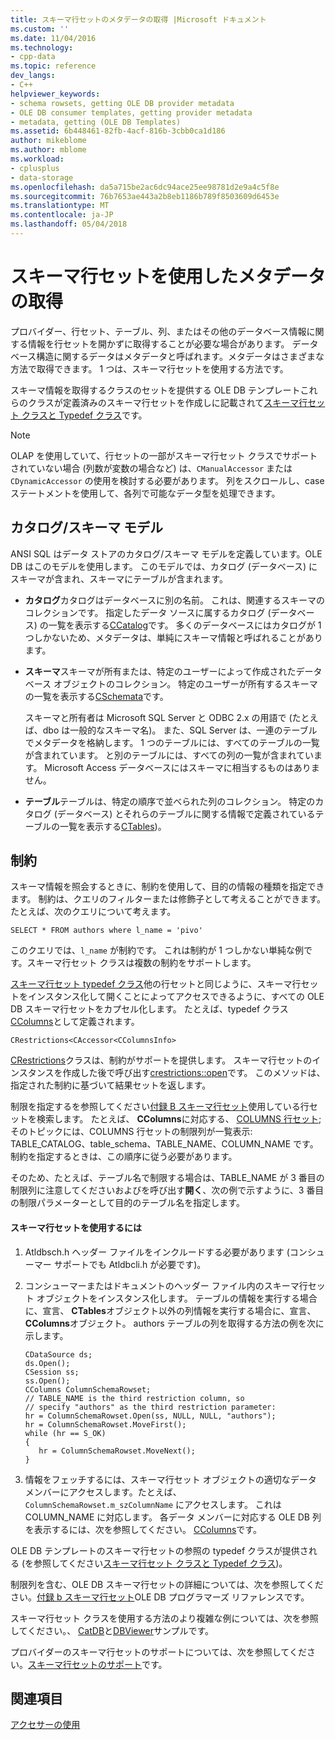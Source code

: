 ```yaml
---
title: スキーマ行セットのメタデータの取得 |Microsoft ドキュメント
ms.custom: ''
ms.date: 11/04/2016
ms.technology:
- cpp-data
ms.topic: reference
dev_langs:
- C++
helpviewer_keywords:
- schema rowsets, getting OLE DB provider metadata
- OLE DB consumer templates, getting provider metadata
- metadata, getting (OLE DB Templates)
ms.assetid: 6b448461-82fb-4acf-816b-3cbb0ca1d186
author: mikeblome
ms.author: mblome
ms.workload:
- cplusplus
- data-storage
ms.openlocfilehash: da5a715be2ac6dc94ace25ee98781d2e9a4c5f8e
ms.sourcegitcommit: 76b7653ae443a2b8eb1186b789f8503609d6453e
ms.translationtype: MT
ms.contentlocale: ja-JP
ms.lasthandoff: 05/04/2018
---
```

# <a name="obtaining-metadata-with-schema-rowsets"></a>スキーマ行セットを使用したメタデータの取得
プロバイダー、行セット、テーブル、列、またはその他のデータベース情報に関する情報を行セットを開かずに取得することが必要な場合があります。 データベース構造に関するデータはメタデータと呼ばれます。メタデータはさまざまな方法で取得できます。 1 つは、スキーマ行セットを使用する方法です。  
  
 スキーマ情報を取得するクラスのセットを提供する OLE DB テンプレートこれらのクラスが定義済みのスキーマ行セットを作成しに記載されて[スキーマ行セット クラスと Typedef クラス](../../data/oledb/schema-rowset-classes-and-typedef-classes.md)です。  
  
> [!NOTE]
>  OLAP を使用していて、行セットの一部がスキーマ行セット クラスでサポートされていない場合 (列数が変数の場合など) は、`CManualAccessor` または `CDynamicAccessor` の使用を検討する必要があります。 列をスクロールし、case ステートメントを使用して、各列で可能なデータ型を処理できます。  
  
## <a name="catalogschema-model"></a>カタログ/スキーマ モデル  
 ANSI SQL はデータ ストアのカタログ/スキーマ モデルを定義しています。OLE DB はこのモデルを使用します。 このモデルでは、カタログ (データベース) にスキーマが含まれ、スキーマにテーブルが含まれます。  
  
-   **カタログ**カタログはデータベースに別の名前。 これは、関連するスキーマのコレクションです。 指定したデータ ソースに属するカタログ (データベース) の一覧を表示する[CCatalog](../../data/oledb/ccatalogs-ccataloginfo.md)です。 多くのデータベースにはカタログが 1 つしかないため、メタデータは、単純にスキーマ情報と呼ばれることがあります。  
  
-   **スキーマ**スキーマが所有または、特定のユーザーによって作成されたデータベース オブジェクトのコレクション。 特定のユーザーが所有するスキーマの一覧を表示する[CSchemata](../../data/oledb/cschemata-cschematainfo.md)です。  
  
     スキーマと所有者は Microsoft SQL Server と ODBC 2.x の用語で (たとえば、dbo は一般的なスキーマ名)。 また、SQL Server は、一連のテーブルでメタデータを格納します。 1 つのテーブルには、すべてのテーブルの一覧が含まれています。 と別のテーブルには、すべての列の一覧が含まれています。 Microsoft Access データベースにはスキーマに相当するものはありません。  
  
-   **テーブル**テーブルは、特定の順序で並べられた列のコレクション。 特定のカタログ (データベース) とそれらのテーブルに関する情報で定義されているテーブルの一覧を表示する[CTables](../../data/oledb/ctables-ctableinfo.md))。  
  
## <a name="restrictions"></a>制約  
 スキーマ情報を照会するときに、制約を使用して、目的の情報の種類を指定できます。 制約は、クエリのフィルターまたは修飾子として考えることができます。 たとえば、次のクエリについて考えます。  
  
```  
SELECT * FROM authors where l_name = 'pivo'  
```  
  
 このクエリでは、`l_name` が制約です。 これは制約が 1 つしかない単純な例です。スキーマ行セット クラスは複数の制約をサポートします。  
  
 [スキーマ行セット typedef クラス](../../data/oledb/schema-rowset-classes-and-typedef-classes.md)他の行セットと同じように、スキーマ行セットをインスタンス化して開くことによってアクセスできるように、すべての OLE DB スキーマ行セットをカプセル化します。 たとえば、typedef クラス[CColumns](../../data/oledb/ccolumns-ccolumnsinfo.md)として定義されます。  
  
```  
CRestrictions<CAccessor<CColumnsInfo>  
```  
  
 [CRestrictions](../../data/oledb/crestrictions-class.md)クラスは、制約がサポートを提供します。 スキーマ行セットのインスタンスを作成した後で呼び出す[crestrictions::open](../../data/oledb/crestrictions-open.md)です。 このメソッドは、指定された制約に基づいて結果セットを返します。  
  
 制限を指定するを参照してください[付録 B スキーマ行セット](http://go.microsoft.com/fwlink/p/?linkid=64681)使用している行セットを検索します。 たとえば、 **CColumns**に対応する、 [COLUMNS 行セット](http://go.microsoft.com/fwlink/p/?linkid=64682); そのトピックには、COLUMNS 行セットの制限列が一覧表示: TABLE_CATALOG、table_schema、TABLE_NAME、COLUMN_NAME です。 制約を指定するときは、この順序に従う必要があります。  
  
 そのため、たとえば、テーブル名で制限する場合は、TABLE_NAME が 3 番目の制限列に注意してくださいおよびを呼び出す**開く**、次の例で示すように、3 番目の制限パラメーターとして目的のテーブル名を指定します。  
  
#### <a name="to-use-schema-rowsets"></a>スキーマ行セットを使用するには  
  
1.  Atldbsch.h ヘッダー ファイルをインクルードする必要があります (コンシューマー サポートでも Atldbcli.h が必要です)。  
  
2.  コンシューマーまたはドキュメントのヘッダー ファイル内のスキーマ行セット オブジェクトをインスタンス化します。 テーブルの情報を実行する場合に、宣言、 **CTables**オブジェクト以外の列情報を実行する場合に、宣言、 **CColumns**オブジェクト。 authors テーブルの列を取得する方法の例を次に示します。  
  
    ```  
    CDataSource ds;  
    ds.Open();  
    CSession ss;  
    ss.Open();  
    CColumns ColumnSchemaRowset;  
    // TABLE_NAME is the third restriction column, so  
    // specify "authors" as the third restriction parameter:  
    hr = ColumnSchemaRowset.Open(ss, NULL, NULL, "authors");  
    hr = ColumnSchemaRowset.MoveFirst();  
    while (hr == S_OK)  
    {  
       hr = ColumnSchemaRowset.MoveNext();  
    }  
    ```  
  
3.  情報をフェッチするには、スキーマ行セット オブジェクトの適切なデータ メンバーにアクセスします。たとえば、`ColumnSchemaRowset.m_szColumnName` にアクセスします。 これは COLUMN_NAME に対応します。 各データ メンバーに対応する OLE DB 列を表示するには、次を参照してください。 [CColumns](../../data/oledb/ccolumns-ccolumnsinfo.md)です。  
  
 OLE DB テンプレートのスキーマ行セットの参照の typedef クラスが提供される (を参照してください[スキーマ行セット クラスと Typedef クラス](../../data/oledb/schema-rowset-classes-and-typedef-classes.md))。  
  
 制限列を含む、OLE DB スキーマ行セットの詳細については、次を参照してください。[付録 b スキーマ行セット](http://go.microsoft.com/fwlink/p/?linkid=64681)OLE DB プログラマーズ リファレンスです。  
  
 スキーマ行セット クラスを使用する方法のより複雑な例については、次を参照してください。、 [CatDB](http://msdn.microsoft.com/en-us/003d516b-2bf6-444e-8be5-4ebaa0b66046)と[DBViewer](http://msdn.microsoft.com/en-us/07620f99-c347-4d09-9ebc-2459e8049832)サンプルです。  
  
 プロバイダーのスキーマ行セットのサポートについては、次を参照してください。[スキーマ行セットのサポート](../../data/oledb/supporting-schema-rowsets.md)です。  
  
## <a name="see-also"></a>関連項目  
 [アクセサーの使用](../../data/oledb/using-accessors.md)